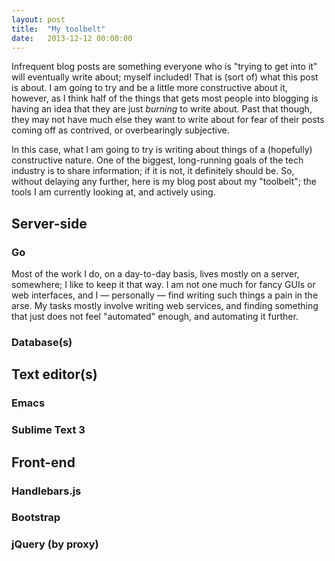 ```yaml
---
layout: post
title:  "My toolbelt"
date:   2013-12-12 00:00:00
---
```


Infrequent blog posts are something everyone who is "trying to get into it"
will eventually write about; myself included! That is (sort of) what this post
is about. I am going to try and be a little more constructive about it, however,
as I think half of the things that gets most people into blogging is having an
idea that they are just *burning* to write about. Past that though, they may not
have much else they want to write about for fear of their posts coming off as
contrived, or overbearingly subjective.

In this case, what I am going to try is writing about things of a (hopefully)
constructive nature. One of the biggest, long-running goals of the tech
industry is to share information; if it is not, it definitely should be. So,
without delaying any further, here is my blog post about my "toolbelt"; the
tools I am currently looking at, and actively using.

## Server-side

### Go

Most of the work I do, on a day-to-day basis, lives mostly on a server,
somewhere; I like to keep it that way. I am not one much for fancy GUIs or
web interfaces, and I &mdash; personally &mdash; find writing such things a
pain in the arse. My tasks mostly involve writing web services, and finding
something that just does not feel "automated" enough, and automating it further.

### Database(s)

## Text editor(s)

### Emacs

### Sublime Text 3

## Front-end

### Handlebars.js

### Bootstrap

### jQuery (by proxy)
